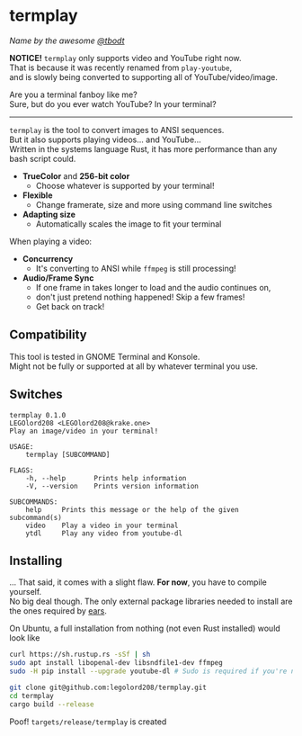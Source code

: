 # termplay
*Name by the awesome [@tbodt](https://github.com/tbodt)*

**NOTICE!** `termplay` only supports video and YouTube right now.  
That is because it was recently renamed from `play-youtube`,  
and is slowly being converted to supporting all of YouTube/video/image.

Are you a terminal fanboy like me?  
Sure, but do you ever watch YouTube? In your terminal?

----------------------------------------------------

`termplay` is the tool to convert images to ANSI sequences.  
But it also supports playing videos... and YouTube...  
Written in the systems language Rust, it has more performance than any bash script could.

 - **TrueColor** and **256-bit color**
   - Choose whatever is supported by your terminal!
 - **Flexible**
   - Change framerate, size and more using command line switches
 - **Adapting size**
   - Automatically scales the image to fit your terminal

When playing a video:  
 - **Concurrency**
   - It's converting to ANSI while `ffmpeg` is still processing!
 - **Audio/Frame Sync**
   - If one frame in takes longer to load and the audio continues on,
   - don't just pretend nothing happened! Skip a few frames!
   - Get back on track!

## Compatibility

This tool is tested in GNOME Terminal and Konsole.  
Might not be fully or supported at all by whatever terminal you use.

## Switches

```
termplay 0.1.0
LEGOlord208 <LEGOlord208@krake.one>
Play an image/video in your terminal!

USAGE:
    termplay [SUBCOMMAND]

FLAGS:
    -h, --help       Prints help information
    -V, --version    Prints version information

SUBCOMMANDS:
    help     Prints this message or the help of the given subcommand(s)
    video    Play a video in your terminal
    ytdl     Play any video from youtube-dl
```

## Installing

... That said, it comes with a slight flaw. **For now**, you have to compile yourself.  
No big deal though.
The only external package libraries needed to install are the ones required by [ears](https://github.com/jhasse/ears).  

On Ubuntu, a full installation from nothing (not even Rust installed) would look like
```bash
curl https://sh.rustup.rs -sSf | sh
sudo apt install libopenal-dev libsndfile1-dev ffmpeg
sudo -H pip install --upgrade youtube-dl # Sudo is required if you're not using a single user python installation

git clone git@github.com:legolord208/termplay.git
cd termplay
cargo build --release
```
Poof! `targets/release/termplay` is created
